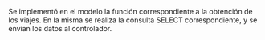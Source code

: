 Se implementó en el modelo la función correspondiente a la obtención de los viajes. En la misma se realiza la consulta SELECT correspondiente, y se envian los datos al controlador.

